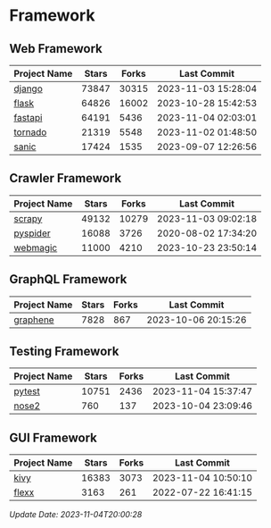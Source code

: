 # Framework

## Web Framework
| Project Name | Stars | Forks | Last Commit |
| ------------ | ----- | ----- | ----------- |
| [django](https://github.com/django/django) | 73847 | 30315 | 2023-11-03 15:28:04 |
| [flask](https://github.com/pallets/flask) | 64826 | 16002 | 2023-10-28 15:42:53 |
| [fastapi](https://github.com/tiangolo/fastapi) | 64191 | 5436 | 2023-11-04 02:03:01 |
| [tornado](https://github.com/tornadoweb/tornado) | 21319 | 5548 | 2023-11-02 01:48:50 |
| [sanic](https://github.com/sanic-org/sanic) | 17424 | 1535 | 2023-09-07 12:26:56 |

## Crawler Framework
| Project Name | Stars | Forks | Last Commit |
| ------------ | ----- | ----- | ----------- |
| [scrapy](https://github.com/scrapy/scrapy) | 49132 | 10279 | 2023-11-03 09:02:18 |
| [pyspider](https://github.com/binux/pyspider) | 16088 | 3726 | 2020-08-02 17:34:20 |
| [webmagic](https://github.com/code4craft/webmagic) | 11000 | 4210 | 2023-10-23 23:50:14 |

## GraphQL Framework
| Project Name | Stars | Forks | Last Commit |
| ------------ | ----- | ----- | ----------- |
| [graphene](https://github.com/graphql-python/graphene) | 7828 | 867 | 2023-10-06 20:15:26 |

## Testing Framework
| Project Name | Stars | Forks | Last Commit |
| ------------ | ----- | ----- | ----------- |
| [pytest](https://github.com/pytest-dev/pytest) | 10751 | 2436 | 2023-11-04 15:37:47 |
| [nose2](https://github.com/nose-devs/nose2) | 760 | 137 | 2023-10-04 23:09:46 |

## GUI Framework
| Project Name | Stars | Forks | Last Commit |
| ------------ | ----- | ----- | ----------- |
| [kivy](https://github.com/kivy/kivy) | 16383 | 3073 | 2023-11-04 10:50:10 |
| [flexx](https://github.com/flexxui/flexx) | 3163 | 261 | 2022-07-22 16:41:15 |

*Update Date: 2023-11-04T20:00:28*